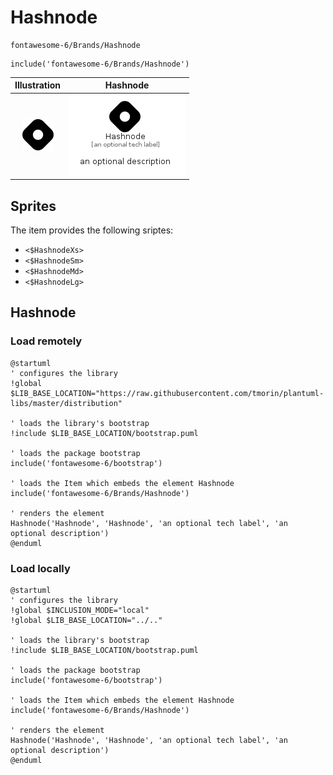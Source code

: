 # Hashnode


```text
fontawesome-6/Brands/Hashnode
```

```text
include('fontawesome-6/Brands/Hashnode')
```



| Illustration | Hashnode |
| :---: | :---: |
| ![illustration for Illustration](../../fontawesome-6/Brands/Hashnode.png) | ![illustration for Hashnode](../../fontawesome-6/Brands/Hashnode.Local.png) |



## Sprites
The item provides the following sriptes:

- `<$HashnodeXs>`
- `<$HashnodeSm>`
- `<$HashnodeMd>`
- `<$HashnodeLg>`





## Hashnode

### Load remotely
```plantuml
@startuml
' configures the library
!global $LIB_BASE_LOCATION="https://raw.githubusercontent.com/tmorin/plantuml-libs/master/distribution"

' loads the library's bootstrap
!include $LIB_BASE_LOCATION/bootstrap.puml

' loads the package bootstrap
include('fontawesome-6/bootstrap')

' loads the Item which embeds the element Hashnode
include('fontawesome-6/Brands/Hashnode')

' renders the element
Hashnode('Hashnode', 'Hashnode', 'an optional tech label', 'an optional description')
@enduml
```

### Load locally
```plantuml
@startuml
' configures the library
!global $INCLUSION_MODE="local"
!global $LIB_BASE_LOCATION="../.."

' loads the library's bootstrap
!include $LIB_BASE_LOCATION/bootstrap.puml

' loads the package bootstrap
include('fontawesome-6/bootstrap')

' loads the Item which embeds the element Hashnode
include('fontawesome-6/Brands/Hashnode')

' renders the element
Hashnode('Hashnode', 'Hashnode', 'an optional tech label', 'an optional description')
@enduml
```

